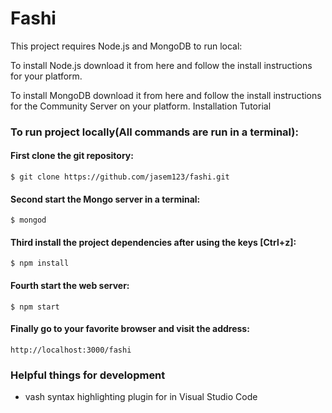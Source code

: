 # Fashi

This project requires Node.js and MongoDB to run local:

To install Node.js download it from here and follow the install instructions for your platform.

To install MongoDB download it from here and follow the install instructions for the Community Server on your platform. Installation Tutorial

### To run project locally(All commands are run in a terminal):
#### First clone the git repository:
` $ git clone https://github.com/jasem123/fashi.git `

#### Second start the Mongo server in a terminal:
` $ mongod `

#### Third install the project dependencies after using the keys [Ctrl+z]:
` $ npm install `

#### Fourth start the web server:
` $ npm start `

#### Finally go to your favorite browser and visit the address:
` http://localhost:3000/fashi `

### Helpful things for development
* vash syntax highlighting plugin for in Visual Studio Code
